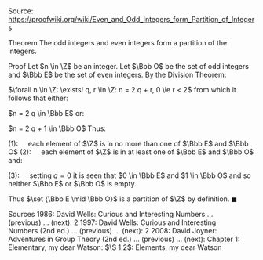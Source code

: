 # 

Source: https://proofwiki.org/wiki/Even_and_Odd_Integers_form_Partition_of_Integers

Theorem
The odd integers and even integers form a partition of the integers.


Proof
Let $n \in \Z$ be an integer.
Let $\Bbb O$ be the set of odd integers and $\Bbb E$ be the set of even integers.
By the Division Theorem:

$\forall n \in \Z: \exists! q, r \in \Z: n = 2 q + r, 0 \le r < 2$
from which it follows that either:

$n = 2 q \in \Bbb E$
or:

$n = 2 q + 1 \in \Bbb O$
Thus:

$(1): \quad$ each element of $\Z$ is in no more than one of $\Bbb E$ and $\Bbb O$
$(2): \quad$ each element of $\Z$ is in at least one of $\Bbb E$ and $\Bbb O$
and:

$(3): \quad$ setting $q = 0$ it is seen that $0 \in \Bbb E$ and $1 \in \Bbb O$ and so neither $\Bbb E$ or $\Bbb O$ is empty.

Thus $\set {\Bbb E \mid \Bbb O}$ is a partition of $\Z$ by definition.
$\blacksquare$


Sources
1986: David Wells: Curious and Interesting Numbers ... (previous) ... (next): $2$
1997: David Wells: Curious and Interesting Numbers (2nd ed.) ... (previous) ... (next): $2$
2008: David Joyner: Adventures in Group Theory (2nd ed.) ... (previous) ... (next): Chapter $1$: Elementary, my dear Watson: $\S 1.2$: Elements, my dear Watson




